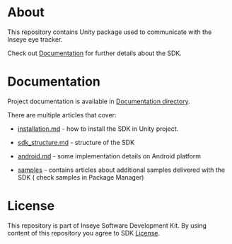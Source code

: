 ﻿# About

This repository contains Unity package used to communicate with the Inseye eye tracker.

Check out [Documentation](./Documentation~/index.md) for further details about the SDK.

# Documentation

Project documentation is available in [Documentation directory](./Documentation~/index.md).

There are multiple articles that cover:

- [installation.md](./Documentation~/articles/installation.md) - how to install the SDK in Unity project.

- [sdk_structure.md](./Documentation~/articles/sdk_structure.md) - structure of the SDK

- [android.md](./Documentation~/articles/android.md) - some implementation details on Android platform

- [samples](./Documentation~/articles/samples) - contains articles about additional samples delivered with the SDK (
  check samples in Package Manager)

# License

This repository is part of Inseye Software Development Kit.
By using content of this repository you agree to SDK [License](./UnityPackage/LICENSE).